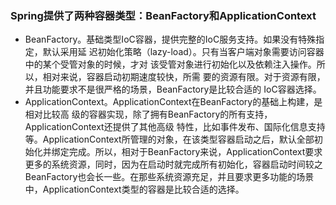 ### Spring提供了两种容器类型：BeanFactory和ApplicationContext
- BeanFactory。基础类型IoC容器，提供完整的IoC服务支持。如果没有特殊指定，默认采用延
迟初始化策略（lazy-load）。只有当客户端对象需要访问容器中的某个受管对象的时候，才对
该受管对象进行初始化以及依赖注入操作。所以，相对来说，容器启动初期速度较快，所需
要的资源有限。对于资源有限，并且功能要求不是很严格的场景，BeanFactory是比较合适的
IoC容器选择。
- ApplicationContext。ApplicationContext在BeanFactory的基础上构建，是相对比较高
级的容器实现，除了拥有BeanFactory的所有支持，ApplicationContext还提供了其他高级
特性，比如事件发布、国际化信息支持等。ApplicationContext所管理的对象，在该类型容器启动之后，默认全部初始化并绑定完成。所以，相对于BeanFactory来说，ApplicationContext要求更多的系统资源，同时，因为在启动时就完成所有初始化，容器启动时间较之BeanFactory也会长一些。在那些系统资源充足，并且要求更多功能的场景中，ApplicationContext类型的容器是比较合适的选择。